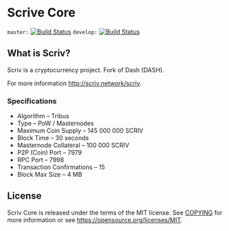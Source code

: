 Scrive Core
===============================

`master:` [![Build Status](https://travis-ci.org/ScrivNerwork/scriv.svg?branch=master)](https://travis-ci.org/ScrivNerwork/scriv) `develop:` [![Build Status](https://travis-ci.org/ScrivNerwork/scriv.svg?branch=develop)](https://travis-ci.org/ScrivNerwork/scriv/branches)

What is Scriv?
----------------

Scriv is a cryptocurrency project. Fork of Dash (DASH).

For more information http://scriv.network/scriv.

### Specifications

* Algorithm – Tribus
* Type – PoW / Masternodes
* Maximum Coin Supply – 145 000 000 SCRIV
* Block Time – 30 seconds
* Masternode Collateral – 100 000 SCRIV
* P2P (Coin) Port – 7979
* RPC Port – 7998
* Transaction Confirmations – 15
* Block Max Size – 4 MB

License
-------

Scriv Core is released under the terms of the MIT license. See [COPYING](COPYING) for more
information or see https://opensource.org/licenses/MIT.
